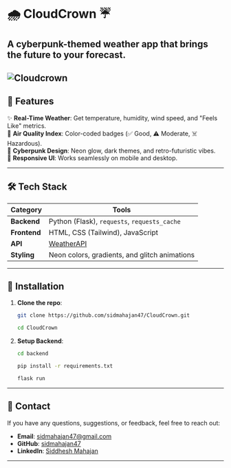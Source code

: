 # 🌧️ CloudCrown ☔  
**A cyberpunk-themed weather app that brings the future to your forecast.**  
---
![Cloudcrown](https://github.com/user-attachments/assets/33092b86-9635-4d04-bd1c-401b8d29e093)
---

## 🚀 Features  
✨ **Real-Time Weather**: Get temperature, humidity, wind speed, and "Feels Like" metrics.  
🌈 **Air Quality Index**: Color-coded badges (✅ Good, ⚠️ Moderate, ☠️ Hazardous).  
🌌 **Cyberpunk Design**: Neon glow, dark themes, and retro-futuristic vibes.  
📱 **Responsive UI**: Works seamlessly on mobile and desktop.  

---

## 🛠️ Tech Stack  
| **Category**   | **Tools**                                                                 |
|----------------|---------------------------------------------------------------------------|
| **Backend**    | Python (Flask), `requests`, `requests_cache`                              |
| **Frontend**   | HTML, CSS (Tailwind), JavaScript                                          |
| **API**        | [WeatherAPI](https://www.weatherapi.com/)                                 |
| **Styling**    | Neon colors, gradients, and glitch animations                             |

---

## 🚀 Installation  
1. **Clone the repo**:  
   ```bash
   git clone https://github.com/sidmahajan47/CloudCrown.git
   ```
   ```bash
   cd CloudCrown
   ```
2. **Setup Backend**:
   ```bash
   cd backend
   ```
   ```bash
   pip install -r requirements.txt
   ```
   ```bash
   flask run
   ```
 ---
 ## 📱 Contact

If you have any questions, suggestions, or feedback, feel free to reach out:

- **Email**: [sidmahajan47@gmail.com](mailto:sidmahajan47@gmail.com)
- **GitHub**: [sidmahajan47](https://github.com/sidmahajan47)
- **LinkedIn**: [Siddhesh Mahajan](https://www.linkedin.com/in/siddheshmahajan47/)
---

